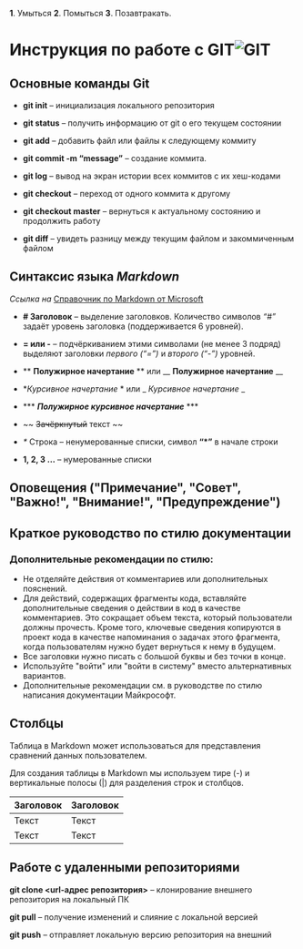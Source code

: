 **1**. Умыться
**2**. Помыться
**3**. Позавтракать.
# Инструкция по работе с GIT![GIT](tl1hxlu6ufwx0kbhpzim.webp) 
## Основные команды Git ##

* **git init** – инициализация локального репозитория

* **git status** – получить информацию от git о его текущем состоянии

* **git add** – добавить файл или файлы к следующему коммиту

* **git commit -m “message”** – создание коммита.

* **git log** – вывод на экран истории всех коммитов с их хеш-кодами

* **git checkout** – переход от одного коммита к другому

* **git checkout master** – вернуться к актуальному состоянию и продолжить работу

* **git diff** – увидеть разницу между текущим файлом и закоммиченным файлом

## Синтаксис языка ***Markdown*** ## 

*Ссылка на*
 [Справочник по Markdown от Microsoft](https://docs.microsoft.com/ru-ru/contribute/markdown-reference) 

* **# Заголовок** – выделение заголовков. Количество символов *“#”* задаёт уровень заголовка  (поддерживается 6 уровней).

* **= или -** – подчёркиванием этими символами (не менее 3 подряд) выделяют заголовки  *первого (“=”)* и *второго (“-”)* уровней.

*  ** **Полужирное начертание** ** или __ __Полужирное начертание__ __

*   **Курсивное начертание* * или _ _Курсивное начертание_ _

* *** ***Полужирное курсивное начертание*** ***

* ~~ ~~Зачёркнутый~~ текст ~~

*  _*_  Строка – ненумерованные списки, символ **“*”** в начале строки

* **1, 2, 3 …** – нумерованные списки

## Оповещения ("Примечание", "Совет", "Важно!", "Внимание!", "Предупреждение")

## Краткое руководство по стилю документации

### Дополнительные рекомендации по стилю:
* Не отделяйте действия от комментариев или дополнительных пояснений.
* Для действий, содержащих фрагменты кода, вставляйте дополнительные сведения о действии в код в качестве комментариев. Это сокращает объем текста, который пользователи должны прочесть. Кроме того, ключевые сведения копируются в проект кода в качестве напоминания о задачах этого фрагмента, когда пользователям нужно будет вернуться к нему в будущем.
* Все заголовки нужно писать с большой буквы и без точки в конце.
* Используйте "войти" или "войти в систему" вместо альтернативных вариантов.
* Дополнительные рекомендации см. в руководстве по стилю написания документации Майкрософт.
## Столбцы
Таблица в Markdown может использоваться для представления сравнений данных пользователем.

Для создания таблицы в Markdown мы используем тире (-) и вертикальные полосы (|) для разделения строк и столбцов.

| Заголовок  | Заголовок   |
| ---------- | ----------- |
| Текст      | Текст       |
| Текст      | Текст       |

 ## Работе с удаленными репозиториями
 **git clone <url-адрес репозитория>** – клонирование внешнего репозитория на  локальный ПК

 **git pull** – получение изменений и слияние с локальной версией

**git push** – отправляет локальную версию репозитория на внешний

